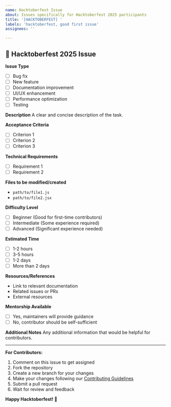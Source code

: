 ```yaml
---
name: Hacktoberfest Issue
about: Issues specifically for Hacktoberfest 2025 participants
title: '[HACKTOBERFEST] '
labels: 'hacktoberfest, good first issue'
assignees: ''

---
```


## 🎃 Hacktoberfest 2025 Issue

**Issue Type**
- [ ] Bug fix
- [ ] New feature
- [ ] Documentation improvement
- [ ] UI/UX enhancement
- [ ] Performance optimization
- [ ] Testing

**Description**
A clear and concise description of the task.

**Acceptance Criteria**
- [ ] Criterion 1
- [ ] Criterion 2
- [ ] Criterion 3

**Technical Requirements**
- [ ] Requirement 1
- [ ] Requirement 2

**Files to be modified/created**
- `path/to/file1.js`
- `path/to/file2.jsx`

**Difficulty Level**
- [ ] Beginner (Good for first-time contributors)
- [ ] Intermediate (Some experience required)
- [ ] Advanced (Significant experience needed)

**Estimated Time**
- [ ] 1-2 hours
- [ ] 3-5 hours
- [ ] 1-2 days
- [ ] More than 2 days

**Resources/References**
- Link to relevant documentation
- Related issues or PRs
- External resources

**Mentorship Available**
- [ ] Yes, maintainers will provide guidance
- [ ] No, contributor should be self-sufficient

**Additional Notes**
Any additional information that would be helpful for contributors.

---

**For Contributors:**
1. Comment on this issue to get assigned
2. Fork the repository
3. Create a new branch for your changes
4. Make your changes following our [Contributing Guidelines](CONTRIBUTING.md)
5. Submit a pull request
6. Wait for review and feedback

**Happy Hacktoberfest! 🎃**